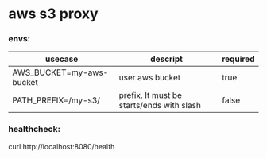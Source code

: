 # aws s3 proxy

### envs:

|usecase|descript|required|
|-|-|-|
|AWS_BUCKET=my-aws-bucket|user aws bucket|true|
|PATH_PREFIX=/my-s3/|prefix. It must be starts/ends with slash|false|

### healthcheck:
curl http://localhost:8080/health
